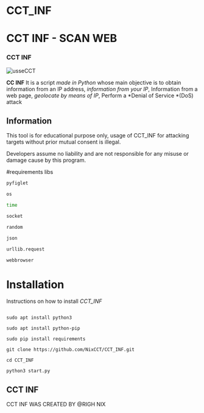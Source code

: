 # CCT_INF



# CCT INF - SCAN WEB

### CCT INF 

![usseCCT](https://user-images.githubusercontent.com/117029428/198891132-dc79f715-abd4-4867-8bc8-bd2cd4df443e.png)

**CC INF** It is a script *made in Python* whose main objective is to obtain information from an IP address, *information from your IP*, Information from a web page, *geolocate by means of IP*, Perform a *Denial of Service *(DoS) attack 

 ## Information

 This tool is for educational purpose only, usage of CCT_INF for attacking targets without prior mutual consent is illegal.

Developers assume no liability and are not responsible for any misuse or damage cause by this program.

#requirements libs

```bash
pyfiglet

os

time

socket

random

json

urllib.request

webbrowser

```

# Installation

Instructions on how to install *CCT_INF*

```

sudo apt install python3

sudo apt install python-pip

sudo pip install requirements

git clone https://github.com/NixCCT/CCT_INF.git

cd CCT_INF

python3 start.py

```

## CCT INF

CCT INF WAS CREATED BY @RIGH NIX
